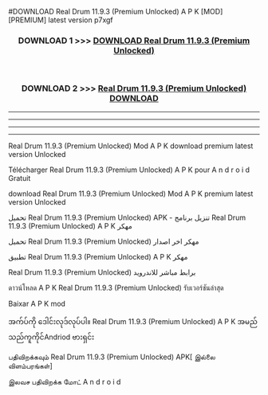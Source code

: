 #DOWNLOAD Real Drum  11.9.3 (Premium Unlocked) A P K [MOD] [PREMIUM] latest version p7xgf



<div align="center">

<h3>DOWNLOAD 1 >>> <a href="https://teeasianyam.web.app?sq=Real Drum  11.9.3 (Premium Unlocked)">DOWNLOAD Real Drum  11.9.3 (Premium Unlocked) </a></h3><br>

<h3>DOWNLOAD 2 >>> <a href="https://teeasianyam.web.app?sq=Real Drum  11.9.3 (Premium Unlocked) ">Real Drum  11.9.3 (Premium Unlocked)  DOWNLOAD </a></h3>

</div>


----------------------------------------------------------

----------------------------------------------------------

----------------------------------------------------------

----------------------------------------------------------


Real Drum  11.9.3 (Premium Unlocked)  Mod A P K download premium latest version Unlocked

Télécharger Real Drum  11.9.3 (Premium Unlocked)  A P K pour A n d r o i d Gratuit

download Real Drum  11.9.3 (Premium Unlocked)  Mod A P K premium latest version Unlocked

تحميل Real Drum  11.9.3 (Premium Unlocked)  APK - تنزيل برنامج Real Drum  11.9.3 (Premium Unlocked)  A P K مهكر

تحميل Real Drum  11.9.3 (Premium Unlocked)  مهكر اخر اصدار

تطبيق Real Drum  11.9.3 (Premium Unlocked)  A P K مهكر

Real Drum  11.9.3 (Premium Unlocked)  برابط مباشر للاندرويد

ดาวน์โหลด A P K Real Drum  11.9.3 (Premium Unlocked)  รับเวอร์ชันล่าสุด

Baixar A P K mod

အက်ပ်ကို ဒေါင်းလုဒ်လုပ်ပါ။ Real Drum  11.9.3 (Premium Unlocked)  A P K အမည်သည်ကူကိုင်Andriod ဗားရှင်း

பதிவிறக்கவும் Real Drum  11.9.3 (Premium Unlocked)  APK[ இல்லை விளம்பரங்கள்] 
 
இலவச பதிவிறக்க மோட் A n d r o i d



